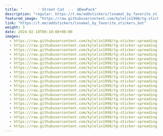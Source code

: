```yaml
---
title: "‌       ◜ 𝖲tr𝖾𝖾t 𝖢𝖺t  ៸ ៸  @DewPack"
description: "regular: https://t.me/addstickers/lsnamal_by_favorite_stickers_bot"
featured_image: "https://raw.githubusercontent.com/kylelin1998/tg-sticker-spreading-worldwide-images/main/img/ae3a4e63-99d9-4539-8f24-1ec26c616802.jpg"
link: "https://t.me/addstickers/lsnamal_by_favorite_stickers_bot"
weight: 3
date: 2024-02-18T08:10:08+08:00
images:
  - https://raw.githubusercontent.com/kylelin1998/tg-sticker-spreading-worldwide-images/main/img/ae3a4e63-99d9-4539-8f24-1ec26c616802.jpg
  - https://raw.githubusercontent.com/kylelin1998/tg-sticker-spreading-worldwide-images/main/img/c658a7dd-2e35-43dc-9b5b-6a2a1519d1c1.jpg
  - https://raw.githubusercontent.com/kylelin1998/tg-sticker-spreading-worldwide-images/main/img/a74423ad-2add-4f92-9b98-134f08dffded.jpg
  - https://raw.githubusercontent.com/kylelin1998/tg-sticker-spreading-worldwide-images/main/img/708ca9a5-bd75-4d6a-baa9-2eec3659722d.jpg
  - https://raw.githubusercontent.com/kylelin1998/tg-sticker-spreading-worldwide-images/main/img/688ef2a3-a5ae-48cd-baef-157249a39302.jpg
  - https://raw.githubusercontent.com/kylelin1998/tg-sticker-spreading-worldwide-images/main/img/67f96e37-063a-4397-8896-7ea6959b3d5c.jpg
  - https://raw.githubusercontent.com/kylelin1998/tg-sticker-spreading-worldwide-images/main/img/7ddccc0b-67b2-412c-ba62-44fe2d58ba3b.jpg
  - https://raw.githubusercontent.com/kylelin1998/tg-sticker-spreading-worldwide-images/main/img/477669a2-014a-428b-b4fb-b6fbbe50e786.jpg
  - https://raw.githubusercontent.com/kylelin1998/tg-sticker-spreading-worldwide-images/main/img/0022dd99-05b4-411c-b74a-944adbf1dfb7.jpg
  - https://raw.githubusercontent.com/kylelin1998/tg-sticker-spreading-worldwide-images/main/img/e070cefc-ada1-4544-909d-fea4c95a991a.jpg
  - https://raw.githubusercontent.com/kylelin1998/tg-sticker-spreading-worldwide-images/main/img/1991c1ee-efc1-40ca-9f52-25f9923d8b11.jpg
  - https://raw.githubusercontent.com/kylelin1998/tg-sticker-spreading-worldwide-images/main/img/0b145d5b-7c14-4203-bd65-e294716aee40.jpg
  - https://raw.githubusercontent.com/kylelin1998/tg-sticker-spreading-worldwide-images/main/img/12e75fc9-cc8f-4c4b-8117-3179b6da9e1d.jpg
  - https://raw.githubusercontent.com/kylelin1998/tg-sticker-spreading-worldwide-images/main/img/490f41b3-2f56-42ac-b262-c52f534cb77c.jpg
  - https://raw.githubusercontent.com/kylelin1998/tg-sticker-spreading-worldwide-images/main/img/81f83828-85e6-4a9b-9255-a6be1567886c.jpg
  - https://raw.githubusercontent.com/kylelin1998/tg-sticker-spreading-worldwide-images/main/img/cd29e498-0799-43c4-97f2-f888fb7bdf38.jpg
  - https://raw.githubusercontent.com/kylelin1998/tg-sticker-spreading-worldwide-images/main/img/70d1ee5c-a3bf-4441-a5ce-7695d9ec6842.jpg
  - https://raw.githubusercontent.com/kylelin1998/tg-sticker-spreading-worldwide-images/main/img/cd2fd68a-7672-43f9-98a1-3019f6274dfe.jpg
  - https://raw.githubusercontent.com/kylelin1998/tg-sticker-spreading-worldwide-images/main/img/b5d1c413-f91d-4581-86e1-e6bde5061c28.jpg
  - https://raw.githubusercontent.com/kylelin1998/tg-sticker-spreading-worldwide-images/main/img/734d3026-1b69-4a33-9350-f672c4d0b705.jpg
---
```

